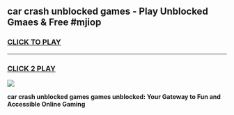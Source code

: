 
## car crash unblocked games - Play Unblocked Gmaes & Free #mjiop
<h3>
<a href="https://news.freeplayer.one?title=car_crash_unblocked_games&ref=03M">CLICK TO PLAY</a></h3>
<hr>

<h3>
<a href="https://news.freeplayer.one?title=car_crash_unblocked_games&ref=03M">CLICK 2 PLAY</a>
  
</h3>

<a href="https://news.freeplayer.one?title=car_crash_unblocked_games&ref=03M"><img src="https://clearcache.store/games.png"></a>


**car crash unblocked games games unblocked: Your Gateway to Fun and Accessible Online Gaming**
